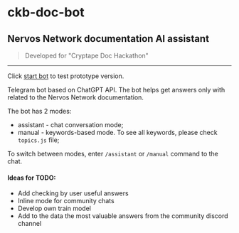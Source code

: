 # ckb-doc-bot

## Nervos Network documentation AI assistant

> Developed for "Cryptape Doc Hackathon"

---

Click [start bot](https://t.me/ckb_doc_bot) to test prototype version.

Telegram bot based on ChatGPT API. The bot helps get answers only with related to the Nervos Network documentation.

The bot has 2 modes:

- assistant - chat conversation mode;
- manual - keywords-based mode. To see all keywords, please check `topics.js` file;

To switch between modes, enter `/assistant` or `/manual` command to the chat.

#### Ideas for TODO:

- Add checking by user useful answers
- Inline mode for community chats
- Develop own train model
- Add to the data the most valuable answers from the community discord channel

